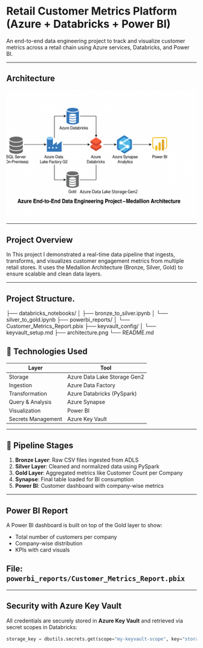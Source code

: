 # Retail Customer Metrics Platform (Azure + Databricks + Power BI)

An end-to-end data engineering project to track and visualize customer metrics across a retail chain using Azure services, Databricks, and Power BI.

---

## Architecture

![Architecture Diagram](Architecture.png.png)


---

## Project Overview

In This project I demonstrated a real-time data pipeline that ingests, transforms, and visualizes customer engagement metrics from multiple retail stores. It uses the Medallion Architecture (Bronze, Silver, Gold) to ensure scalable and clean data layers.

---
## Project Structure.
├── databricks_notebooks/
│   ├── bronze_to_silver.ipynb
│   └── silver_to_gold.ipynb
├── powerbi_reports/
│   └── Customer_Metrics_Report.pbix
├── keyvault_config/
│   └── keyvault_setup.md
├── architecture.png
└── README.md


## 🚀 Technologies Used

| Layer | Tool |
|-------|------|
| Storage | Azure Data Lake Storage Gen2 |
| Ingestion | Azure Data Factory |
| Transformation | Azure Databricks (PySpark) |
| Query & Analysis | Azure Synapse |
| Visualization | Power BI |
| Secrets Management | Azure Key Vault |

---

## 🧪 Pipeline Stages

1. **Bronze Layer**: Raw CSV files ingested from ADLS
2. **Silver Layer**: Cleaned and normalized data using PySpark
3. **Gold Layer**: Aggregated metrics like Customer Count per Company
4. **Synapse**: Final table loaded for BI consumption
5. **Power BI**: Customer dashboard with company-wise metrics

---

## Power BI Report

A Power BI dashboard is built on top of the Gold layer to show:

- Total number of customers per company
- Company-wise distribution
- KPIs with card visuals

## File: `powerbi_reports/Customer_Metrics_Report.pbix`

---

## Security with Azure Key Vault

All credentials are securely stored in **Azure Key Vault** and retrieved via secret scopes in Databricks:

```python
storage_key = dbutils.secrets.get(scope="my-keyvault-scope", key="storage-account-key")



